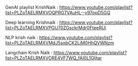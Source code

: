 GenAI playlist KrishNaik : https://www.youtube.com/playlist?list=PLZoTAELRMXVOQPRG7VAuHL--y97opD5GQ


Deep learning Krishnaik : https://www.youtube.com/playlist?list=PLZoTAELRMXVPGU70ZGsckrMdr0FteeRUi


NLP krish naik : https://www.youtube.com/playlist?list=PLZoTAELRMXVMdJ5sqbCK2LiM0HhQVWNzm



Langchain Krish Naik : https://www.youtube.com/playlist?list=PLZoTAELRMXVORE4VF7WQ_fAl0L1Gljtar

